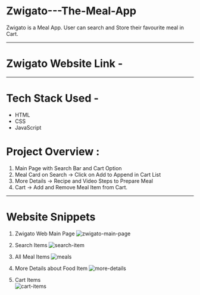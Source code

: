 # Zwigato---The-Meal-App
Zwigato is a Meal App. User can search and Store their favourite meal in Cart.

______________________________________________________________________________________________________________________________________________________________________________

# Zwigato Website Link - 

______________________________________________________________________________________________________________________________________________________________________________

# Tech Stack Used - 
 * HTML
 * CSS
 * JavaScript

# Project Overview :
 1. Main Page with Search Bar and Cart Option
 2. Meal Card on Search -> Click on Add to Append in Cart List
 3. More Details -> Recipe and Video Steps to Prepare Meal
 4. Cart -> Add and Remove Meal Item from Cart.

______________________________________________________________________________________________________________________________________________________________________________


# Website Snippets
1. Zwigato Web Main Page
![zwigato-main-page](https://github.com/manthan-dev/Zwigato---The-Meal-App/assets/64124356/d3ba107e-ca24-410b-bbb9-8070c9e82638)

2. Search Items
![search-item](https://github.com/manthan-dev/Zwigato---The-Meal-App/assets/64124356/2d9d680f-0efb-44c6-b041-aaec489246c5)

3. All Meal Items
![meals](https://github.com/manthan-dev/Zwigato---The-Meal-App/assets/64124356/9eeda9a2-2d86-4eda-be64-eb9e49b89a47)

4. More Details about Food Item
![more-details](https://github.com/manthan-dev/Zwigato---The-Meal-App/assets/64124356/7a1929c4-345b-4fe6-90cf-cf085830f4ea)

5. Cart Items  
![cart-items](https://github.com/manthan-dev/Zwigato---The-Meal-App/assets/64124356/e7f56c1e-daa1-4e45-a526-f429dabc3b38)
